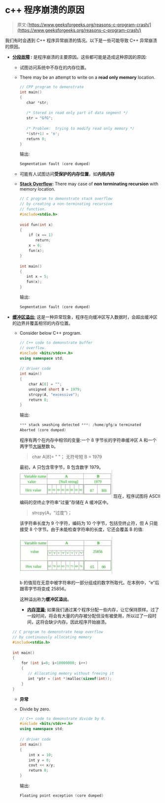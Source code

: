 # c++ 程序崩溃的原因

> 原文:[https://www.geeksforgeeks.org/reasons-c-program-crash/](https://www.geeksforgeeks.org/reasons-c-program-crash/)

我们有时会遇到 C++ 程序异常崩溃的情况。以下是一些可能导致 C++ 异常崩溃的原因。

*   **[分段故障](https://www.geeksforgeeks.org/core-dump-segmentation-fault-c-cpp/) :** 是程序崩溃的主要原因。这些都可能是造成这种原因的原因:
    *   试图访问系统中不存在的内存位置。
    *   There may be an attempt to write on a **read only memory** location.

        ```cpp
        // CPP program to demonstrate
        int main()
        {
           char *str; 

           /* Stored in read only part of data segment */
           str = "GfG";     

           /* Problem:  trying to modify read only memory */
           *(str+1) = 'n'; 
           return 0;
        }
        ```

        输出:

        ```cpp
        Segmentation fault (core dumped)
        ```

    *   可能有人试图访问**受保护的内存位置**，如**内核内存**
    *   **[Stack Overflow](https://www.geeksforgeeks.org/heap-overflow-stack-overflow/):** There may case of **non terminating recursion** with memory location.

        ```cpp
        // C program to demonstrate stack overflow
        // by creating a non-terminating recursive
        // function.
        #include<stdio.h>

        void fun(int x)
        {
            if (x == 1)
               return;
            x = 6;
            fun(x);
        }

        int main()
        {
           int x = 5;
           fun(x);
        }
        ```

        输出:

        ```cpp
        Segmentation fault (core dumped)
        ```

*   **[缓冲区溢出:](https://www.geeksforgeeks.org/buffer-overflow-attack-with-example/)** 这是一种异常现象，程序在向缓冲区写入数据时，会超出缓冲区的边界并覆盖相邻的内存位置。

    *   Consider below C++ program.

        ```cpp
        // C++ code to demonstrate buffer
        // overflow.
        #include <bits/stdc++.h>
        using namespace std;

        // driver code
        int main()
        {
            char A[8] = "";
            unsigned short B = 1979;
            strcpy(A, "excessive");
            return 0;
        }
        ```

        输出:

        ```cpp
        *** stack smashing detected ***: /home/gfg/a terminated
        Aborted (core dumped)
        ```

        程序有两个在内存中相邻的变量:一个 8 字节长的字符串缓冲区 A 和一个两字节[大端](https://www.geeksforgeeks.org/little-and-big-endian-mystery/)整数 b。

        > char A[8]= " "；
        > 无符号短 B = 1979

        最初，A 只包含零字节，B 包含数字 1979。
        ![](img/1d39ad0f62398f7238a3a650a58ec209.png)
        现在，程序试图将 ASCII 编码的空终止字符串“过量”存储在 A 缓冲区中。

        > strcpy(A，“过度”)；

        该字符串长度为 9 个字符，编码为 10 个字节，包括空终止符，但 A 只能接受 8 个字节。由于未能检查字符串的长度，它还会覆盖 B 的值:

        ![](img/0e97f8a1269b39bc418b06373d447334.png)

        b 的值现在无意中被字符串的一部分组成的数字所取代。在本例中，“e”后跟零字节将变成 25856。

        这种溢出称为**缓冲区溢出**。

        *   **[内存泄漏:](https://www.geeksforgeeks.org/what-is-memory-leak-how-can-we-avoid/)**
    如果我们通过某个程序分配一些内存，让它保持原样。过了一段时间，将会有大量的内存被分配但没有被使用，所以过了一段时间，这将会缺少内存。因此程序开始崩溃。

    ```cpp
    // C program to demonstrate heap overflow
    // by continuously allocating memory
    #include<stdio.h>

    int main()
    {
        for (int i=0; i<10000000; i++)
        {
           // Allocating memory without freeing it
           int *ptr = (int *)malloc(sizeof(int));
        }
    }
    ```

    *   **异常**
    *   Divide by zero.

        ```cpp
        // C++ code to demonstrate divide by 0.
        #include <bits/stdc++.h>
        using namespace std;

        // driver code
        int main()
        {
            int x = 10;
            int y = 0;
            cout << x/y;
            return 0;
        }
        ```

        输出:

        ```cpp
        Floating point exception (core dumped)
        ```